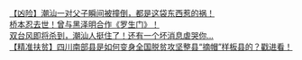   
[【凶险】潮汕一对父子瞬间被撞倒，都是这袋东西惹的祸！](http://www.dianyue.me/archives/425/qoucggqok9ebdyox/)  
[桥本忍去世！曾与黑泽明合作《罗生门》！](http://www.dianyue.me/archives/028/bqjy3kt9k09gi0u3/)  
[双台风即将杀到，潮汕人挺住了！还有一个坏消息虐哭你...](http://www.dianyue.me/archives/694/l87rizj091k67u8a/)  
[【精准扶贫】四川南部县是如何变身全国脱贫攻坚整县“摘帽”样板县的？戳进看！](http://www.dianyue.me/archives/275/yrbdwlysh3p85wz0/)